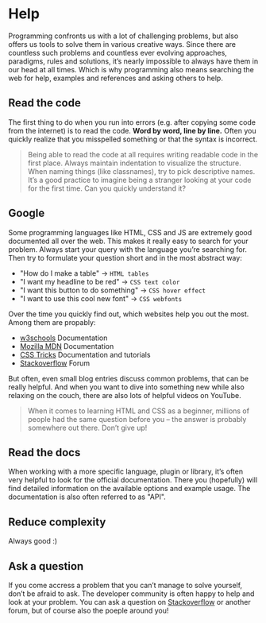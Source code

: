 # Help

Programming confronts us with a lot of challenging problems, but also offers us tools to solve them in various creative ways. Since there are countless such problems and countless ever evolving approaches, paradigms, rules and solutions, it’s nearly impossible to always have them in our head at all times.
Which is why programming also means searching the web for help, examples and references and asking others to help.

## Read the code

The first thing to do when you run into errors (e.g. after copying some code from the internet) is to read the code. **Word by word, line by line.** Often you quickly realize that you misspelled something or that the syntax is incorrect.

> Being able to read the code at all requires writing readable code in the first place. Always maintain indentation to visualize the structure. When naming things (like classnames), try to pick descriptive names. It’s a good practice to imagine being a stranger looking at your code for the first time. Can you quickly understand it?

## Google

Some programming languages like HTML, CSS and JS are extremely good documented all over the web. This makes it really easy to search for your problem. Always start your query with the language you’re searching for. Then try to formulate your question short and in the most abstract way:

- "How do I make a table" -> `HTML tables`
- "I want my headline to be red" -> `CSS text color`
- "I want this button to do something" -> `CSS hover effect`
- "I want to use this cool new font" -> `CSS webfonts`

Over the time you quickly find out, which websites help you out the most. Among them are propably:
- [w3schools](https://www.w3schools.com) Documentation
- [Mozilla MDN](https://developer.mozilla.org) Documentation
- [CSS Tricks](https://css-tricks.com) Documentation and tutorials
- [Stackoverflow](https://stackoverflow.com) Forum

But often, even small blog entries discuss common problems, that can be really helpful. And when you want to dive into something new while also relaxing on the couch, there are also lots of helpful videos on YouTube.

> When it comes to learning HTML and CSS as a beginner, millions of people had the same question before you – the answer is probably somewhere out there. Don’t give up!

## Read the docs

When working with a more specific language, plugin or library, it’s often very helpful to look for the official documentation. There you (hopefully) will find detailed information on the available options and example usage. The documentation is also often referred to as "API".

## Reduce complexity

Always good :)

## Ask a question

If you come accress a problem that you can’t manage to solve yourself, don’t be afraid to ask. The developer community is often happy to help and look at your problem. You can ask a question on [Stackoverflow](https://stackoverflow.com) or another forum, but of course also the poeple around you!
